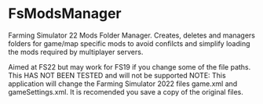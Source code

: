 # FsModsManager
Farming Simulator 22 Mods Folder Manager.
Creates, deletes and managers folders for game/map specific mods to avoid confilcts and simplify loading the mods required by multiplayer servers.

Aimed at FS22 but may work for FS19 if you change some of the file paths. This HAS NOT BEEN TESTED and will not be supported
NOTE: This application will change the Farming Simulator 2022 files game.xml and gameSettings.xml. It is recomended you save a copy of the original files.
